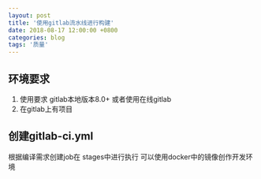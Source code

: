 ```yaml
---
layout: post
title: '使用gitlab流水线进行构建'
date: 2018-08-17 12:00:00 +0800
categories: blog
tags: '质量'
---
```


## 环境要求
1. 使用要求 gitlab本地版本8.0+ 或者使用在线gitlab
2. 在gitlab上有项目

## 创建gitlab-ci.yml
根据编译需求创建job在 stages中进行执行
可以使用docker中的镜像创作开发环境